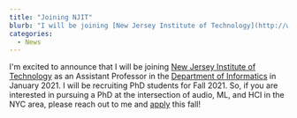 ```yaml
---
title: "Joining NJIT"
blurb: "I will be joining [New Jersey Institute of Technology](http://www.njit.edu) as an Assistant Professor in the [Department of Informatics](https://informatics.njit.edu/) in January 2021. I will be recruiting PhD students for Fall 2021."
categories:
  - News
---
```


I'm excited to announce that I will be joining [New Jersey Institute of Technology](http://www.njit.edu) as an Assistant Professor in the [Department of Informatics](https://informatics.njit.edu/) in January 2021. I will be recruiting PhD students for Fall 2021. So, if you are interested in pursuing a PhD at the intersection of audio, ML, and HCI in the NYC area, please reach out to me and [apply](https://www.njit.edu/apply-now) this fall!